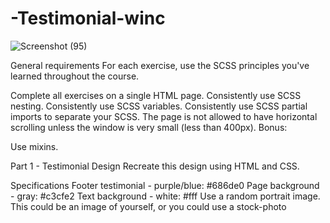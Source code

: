 # -Testimonial-winc


![Screenshot (95)](https://user-images.githubusercontent.com/107311665/200219690-fd274773-3824-48d1-b7a1-025d28e92809.png)

General requirements
For each exercise, use the SCSS principles you've learned throughout the course.

Complete all exercises on a single HTML page.
Consistently use SCSS nesting.
Consistently use SCSS variables.
Consistently use SCSS partial imports to separate your SCSS.
The page is not allowed to have horizontal scrolling unless the window is very small (less than 400px).
Bonus:

Use mixins.

Part 1 - Testimonial
Design
Recreate this design using HTML and CSS.


Specifications
Footer testimonial - purple/blue: #686de0
Page background - gray: #c3cfe2
Text background - white: #fff
Use a random portrait image. This could be an image of yourself, or you could use a stock-photo
